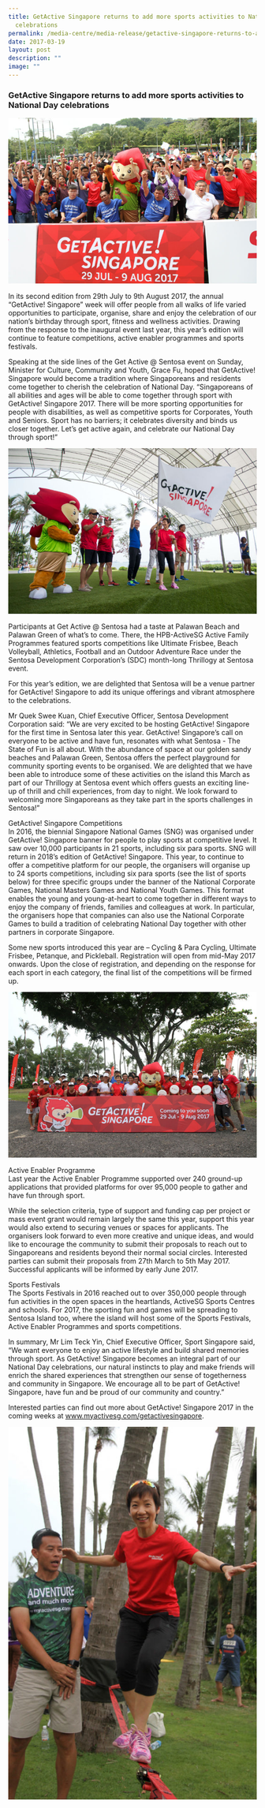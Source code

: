 ```yaml
---
title: GetActive Singapore returns to add more sports activities to National Day
  celebrations
permalink: /media-centre/media-release/getactive-singapore-returns-to-add-more-sports-activities-to-national/
date: 2017-03-19
layout: post
description: ""
image: ""
---
```

### **GetActive Singapore returns to add more sports activities to National Day celebrations**
![](/images/Media%20Centre/Media%20Release/2017/March/Minister%20Grace%20Fu%20with%20participants%20of%20GetActive%20at%20Sentosa.jpeg)

In its second edition from 29th July to 9th August 2017, the annual “GetActive! Singapore” week will offer people from all walks of life varied opportunities to participate, organise, share and enjoy the celebration of our nation’s birthday through sport, fitness and wellness activities. Drawing from the response to the inaugural event last year, this year’s edition will continue to feature competitions, active enabler programmes and sports festivals.

Speaking at the side lines of the Get Active @ Sentosa event on Sunday, Minister for Culture, Community and Youth, Grace Fu, hoped that GetActive! Singapore would become a tradition where Singaporeans and residents come together to cherish the celebration of National Day. “Singaporeans of all abilities and ages will be able to come together through sport with GetActive! Singapore 2017. There will be more sporting opportunities for people with disabilities, as well as competitive sports for Corporates, Youth and Seniors. Sport has no barriers; it celebrates diversity and binds us closer together. Let’s get active again, and celebrate our National Day through sport!”

![](/images/Media%20Centre/Media%20Release/2017/March/Minister%20Grace%20Fu%20flags%20off%20the%20Adventure%20Race%20with%20Team%20Nila%20and%20GOHs.jpeg)

Participants at Get Active @ Sentosa had a taste at Palawan Beach and Palawan Green of what’s to come. There, the HPB-ActiveSG Active Family Programmes featured sports competitions like Ultimate Frisbee, Beach Volleyball, Athletics, Football and an Outdoor Adventure Race under the Sentosa Development Corporation’s (SDC) month-long Thrillogy at Sentosa event.

For this year’s edition, we are delighted that Sentosa will be a venue partner for GetActive! Singapore to add its unique offerings and vibrant atmosphere to the celebrations.

Mr Quek Swee Kuan, Chief Executive Officer, Sentosa Development Corporation said: “We are very excited to be hosting GetActive! Singapore for the first time in Sentosa later this year. GetActive! Singapore’s call on everyone to be active and have fun, resonates with what Sentosa - The State of Fun is all about. With the abundance of space at our golden sandy beaches and Palawan Green, Sentosa offers the perfect playground for community sporting events to be organised. We are delighted that we have been able to introduce some of these activities on the island this March as part of our Thrillogy at Sentosa event which offers guests an exciting line-up of thrill and chill experiences, from day to night. We look forward to welcoming more Singaporeans as they take part in the sports challenges in Sentosa!”

GetActive! Singapore Competitions  
In 2016, the biennial Singapore National Games (SNG) was organised under GetActive! Singapore banner for people to play sports at competitive level. It saw over 10,000 participants in 21 sports, including six para sports. SNG will return in 2018’s edition of GetActive! Singapore. This year, to continue to offer a competitive platform for our people, the organisers will organise up to 24 sports competitions, including six para sports (see the list of sports below) for three specific groups under the banner of the National Corporate Games, National Masters Games and National Youth Games. This format enables the young and young-at-heart to come together in different ways to enjoy the company of friends, families and colleagues at work. In particular, the organisers hope that companies can also use the National Corporate Games to build a tradition of celebrating National Day together with other partners in corporate Singapore.

Some new sports introduced this year are – Cycling & Para Cycling, Ultimate Frisbee, Petanque, and Pickleball. Registration will open from mid-May 2017 onwards. Upon the close of registration, and depending on the response for each sport in each category, the final list of the competitions will be firmed up.

![](/images/Media%20Centre/Media%20Release/2017/March/Minster%20Grace%20Fu%20with%20participants%20from%20Ultimate%20Frisbee.jpeg)

Active Enabler Programme  
Last year the Active Enabler Programme supported over 240 ground-up applications that provided platforms for over 95,000 people to gather and have fun through sport.

While the selection criteria, type of support and funding cap per project or mass event grant would remain largely the same this year, support this year would also extend to securing venues or spaces for applicants. The organisers look forward to even more creative and unique ideas, and would like to encourage the community to submit their proposals to reach out to Singaporeans and residents beyond their normal social circles. Interested parties can submit their proposals from 27th March to 5th May 2017. Successful applicants will be informed by early June 2017.

Sports Festivals  
The Sports Festivals in 2016 reached out to over 350,000 people through fun activities in the open spaces in the heartlands, ActiveSG Sports Centres and schools. For 2017, the sporting fun and games will be spreading to Sentosa Island too, where the island will host some of the Sports Festivals, Active Enabler Programmes and sports competitions.

In summary, Mr Lim Teck Yin, Chief Executive Officer, Sport Singapore said, “We want everyone to enjoy an active lifestyle and build shared memories through sport. As GetActive! Singapore becomes an integral part of our National Day celebrations, our natural instincts to play and make friends will enrich the shared experiences that strengthen our sense of togetherness and community in Singapore. We encourage all to be part of GetActive! Singapore, have fun and be proud of our community and country.”

Interested parties can find out more about GetActive! Singapore 2017 in the coming weeks at www.myactivesg.com/getactivesingapore.

![](/images/Media%20Centre/Media%20Release/2017/March/Minister%20Grace%20Fu%20trying%20out%20slacklining.jpeg)